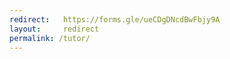 ```yaml
---
redirect:   https://forms.gle/ueCDgDNcdBwFbjy9A
layout:     redirect
permalink: /tutor/
---
```

<!--AUGUST TUTOR FORM-->
